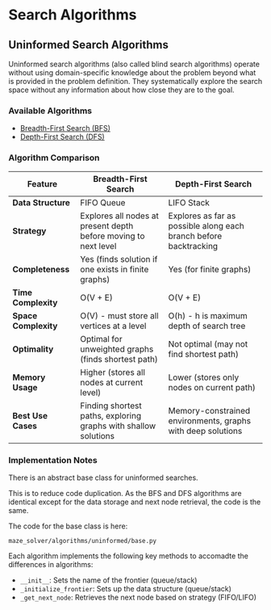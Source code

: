 # Search Algorithms

## Uninformed Search Algorithms

Uninformed search algorithms (also called blind search algorithms) operate without using domain-specific knowledge about the problem beyond what is provided in the problem definition. They systematically explore the search space without any information about how close they are to the goal.

### Available Algorithms

- [Breadth-First Search (BFS)](breadth_first_search.md)
- [Depth-First Search (DFS)](depth_first_search.md)

### Algorithm Comparison

| Feature | Breadth-First Search | Depth-First Search |
|---------|---------------------|-------------------|
| **Data Structure** | FIFO Queue | LIFO Stack |
| **Strategy** | Explores all nodes at present depth before moving to next level | Explores as far as possible along each branch before backtracking |
| **Completeness** | Yes (finds solution if one exists in finite graphs) | Yes (for finite graphs) |
| **Time Complexity** | O(V + E) | O(V + E) |
| **Space Complexity** | O(V) - must store all vertices at a level | O(h) - h is maximum depth of search tree |
| **Optimality** | Optimal for unweighted graphs (finds shortest path) | Not optimal (may not find shortest path) |
| **Memory Usage** | Higher (stores all nodes at current level) | Lower (stores only nodes on current path) |
| **Best Use Cases** | Finding shortest paths, exploring graphs with shallow solutions | Memory-constrained environments, graphs with deep solutions |

### Implementation Notes

There is an abstract base class for uninformed searches.

This is to reduce code duplication. As the BFS and DFS algorithms are identical except for the data storage and next node retrieval, the code is the same.

The code for the base class is here:

`maze_solver/algorithms/uninformed/base.py`

Each algorithm implements the following key methods to accomadte the differences in algorithms:
- `__init__`: Sets the name of the frontier (queue/stack)
- `_initialize_frontier`: Sets up the data structure (queue/stack)
- `_get_next_node`: Retrieves the next node based on strategy (FIFO/LIFO)

